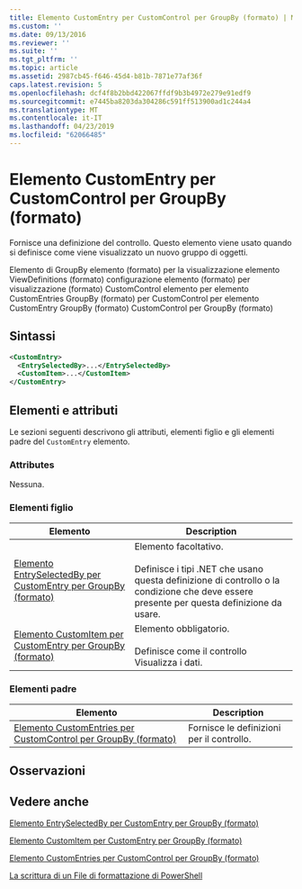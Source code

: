 ```yaml
---
title: Elemento CustomEntry per CustomControl per GroupBy (formato) | Microsoft Docs
ms.custom: ''
ms.date: 09/13/2016
ms.reviewer: ''
ms.suite: ''
ms.tgt_pltfrm: ''
ms.topic: article
ms.assetid: 2987cb45-f646-45d4-b81b-7871e77af36f
caps.latest.revision: 5
ms.openlocfilehash: dcf4f8b2bbd422067ffdf9b3b4972e279e91edf9
ms.sourcegitcommit: e7445ba8203da304286c591ff513900ad1c244a4
ms.translationtype: MT
ms.contentlocale: it-IT
ms.lasthandoff: 04/23/2019
ms.locfileid: "62066485"
---
```

# <a name="customentry-element-for-customcontrol-for-groupby-format"></a>Elemento CustomEntry per CustomControl per GroupBy (formato)

Fornisce una definizione del controllo. Questo elemento viene usato quando si definisce come viene visualizzato un nuovo gruppo di oggetti.

Elemento di GroupBy elemento (formato) per la visualizzazione elemento ViewDefinitions (formato) configurazione elemento (formato) per visualizzazione (formato) CustomControl elemento per elemento CustomEntries GroupBy (formato) per CustomControl per elemento CustomEntry GroupBy (formato) CustomControl per GroupBy (formato)

## <a name="syntax"></a>Sintassi

```xml
<CustomEntry>
  <EntrySelectedBy>...</EntrySelectedBy>
  <CustomItem>...</CustomItem>
</CustomEntry>
```

## <a name="attributes-and-elements"></a>Elementi e attributi

Le sezioni seguenti descrivono gli attributi, elementi figlio e gli elementi padre del `CustomEntry` elemento.

### <a name="attributes"></a>Attributes

Nessuna.

### <a name="child-elements"></a>Elementi figlio

|Elemento|Description|
|-------------|-----------------|
|[Elemento EntrySelectedBy per CustomEntry per GroupBy (formato)](./entryselectedby-element-for-customentry-for-groupby-format.md)|Elemento facoltativo.<br /><br /> Definisce i tipi .NET che usano questa definizione di controllo o la condizione che deve essere presente per questa definizione da usare.|
|[Elemento CustomItem per CustomEntry per GroupBy (formato)](./customitem-element-for-customentry-for-groupby-format.md)|Elemento obbligatorio.<br /><br /> Definisce come il controllo Visualizza i dati.|

### <a name="parent-elements"></a>Elementi padre

|Elemento|Description|
|-------------|-----------------|
|[Elemento CustomEntries per CustomControl per GroupBy (formato)](./customentries-element-for-customcontrol-for-groupby-format.md)|Fornisce le definizioni per il controllo.|

## <a name="remarks"></a>Osservazioni

## <a name="see-also"></a>Vedere anche

[Elemento EntrySelectedBy per CustomEntry per GroupBy (formato)](./entryselectedby-element-for-customentry-for-groupby-format.md)

[Elemento CustomItem per CustomEntry per GroupBy (formato)](./customitem-element-for-customentry-for-groupby-format.md)

[Elemento CustomEntries per CustomControl per GroupBy (formato)](./customentries-element-for-customcontrol-for-groupby-format.md)

[La scrittura di un File di formattazione di PowerShell](./writing-a-powershell-formatting-file.md)
